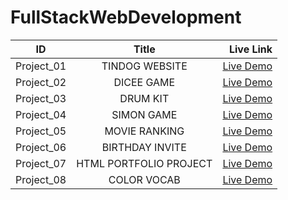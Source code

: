 # FullStackWebDevelopment

| ID            | Title         | Live Link  |
| ------------- |:-------------:| -----:|
| Project_01    |  TINDOG WEBSITE  | [Live Demo](https://subha822-hub.github.io/FullStackWebDevelopment/Project_01/) |
| Project_02    |  DICEE GAME  | [Live Demo](https://subha822-hub.github.io/FullStackWebDevelopment/Project_02/) |
| Project_03    |  DRUM KIT  | [Live Demo](https://subha822-hub.github.io/FullStackWebDevelopment/Project_03/) |
| Project_04    |  SIMON GAME | [Live Demo](https://subha822-hub.github.io/FullStackWebDevelopment/Project_04/) |
| Project_05    |  MOVIE RANKING | [Live Demo](https://subha822-hub.github.io/FullStackWebDevelopment/Project_05/) |
| Project_06    |  BIRTHDAY INVITE | [Live Demo](https://subha822-hub.github.io/FullStackWebDevelopment/Project_06/) |
| Project_07    |  HTML PORTFOLIO PROJECT | [Live Demo](https://subha822-hub.github.io/FullStackWebDevelopment/Project_07/) |
| Project_08    |  COLOR VOCAB | [Live Demo](https://subha822-hub.github.io/FullStackWebDevelopment/Project_08/) |